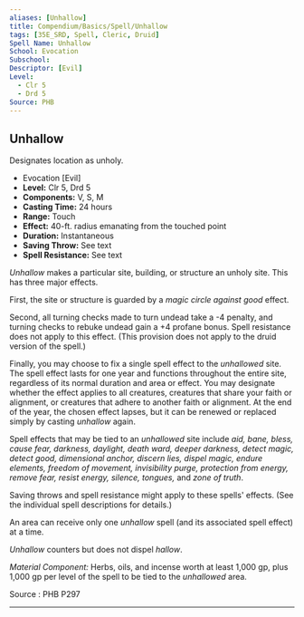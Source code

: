 ```yaml
---
aliases: [Unhallow]
title: Compendium/Basics/Spell/Unhallow
tags: [35E_SRD, Spell, Cleric, Druid]
Spell Name: Unhallow
School: Evocation
Subschool: 
Descriptor: [Evil]
Level:
  - Clr 5
  - Drd 5
Source: PHB
---
```



## Unhallow

Designates location as unholy.

*   Evocation [Evil]
*   **Level:** Clr 5, Drd 5
*   **Components:** V, S, M
*   **Casting Time:** 24 hours
*   **Range:** Touch
*   **Effect:** 40-ft. radius emanating from the touched point
*   **Duration:** Instantaneous
*   **Saving Throw:** See text
*   **Spell Resistance:** See text

<p><i>Unhallow</i> makes a particular site, building, or structure an unholy site. This has three major effects.</p><p>First, the site or structure is guarded by a <i>magic circle against good</i> effect.</p><p>Second, all turning checks made to turn undead take a -4 penalty, and turning checks to rebuke undead gain a +4 profane bonus. Spell resistance does not apply to this effect. (This provision does not apply to the druid version of the spell.)</p><p>Finally, you may choose to fix a single spell effect to the <i>unhallowed</i> site. The spell effect lasts for one year and functions throughout the entire site, regardless of its normal duration and area or effect. You may designate whether the effect applies to all creatures, creatures that share your faith or alignment, or creatures that adhere to another faith or alignment. At the end of the year, the chosen effect lapses, but it can be renewed or replaced simply by casting <i>unhallow</i> again.</p><p>Spell effects that may be tied to an <i>unhallowed</i> site include <i>aid, bane, bless, cause fear, darkness, daylight, death ward, deeper darkness, detect magic, detect good, dimensional anchor, discern lies, dispel magic, endure elements, freedom of movement, invisibility purge, protection from energy, remove fear, resist energy, silence, tongues,</i> and <i>zone of truth</i>.</p><p>Saving throws and spell resistance might apply to these spells' effects. (See the individual spell descriptions for details.)</p><p>An area can receive only one <i>unhallow</i> spell (and its associated spell effect) at a time.</p><p><i>Unhallow</i> counters but does not dispel <i>hallow</i>.</p><p><i>Material Component:</i> Herbs, oils, and incense worth at least 1,000 gp, plus 1,000 gp per level of the spell to be tied to the <i>unhallowed</i> area.</p>

Source : PHB P297

---
